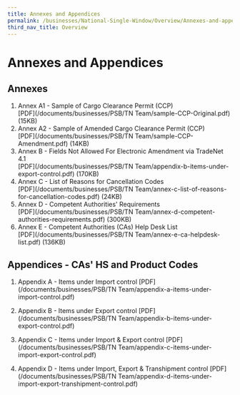 ```yaml
---
title: Annexes and Appendices
permalink: /businesses/National-Single-Window/Overview/Annexes-and-appendices
third_nav_title: Overview
---
```


# Annexes and Appendices

## Annexes

 1. Annex A1 - Sample of Cargo Clearance Permit (CCP)  <br> [PDF](/documents/businesses/PSB/TN Team/sample-CCP-Original.pdf) (15KB)
 2. Annex A2 - Sample of Amended Cargo Clearance Permit (CCP)  <br> [PDF](/documents/businesses/PSB/TN Team/sample-CCP-Amendment.pdf) (14KB) 
 3. Annex B - Fields Not Allowed For Electronic Amendment via TradeNet 4.1<br>[PDF](/documents/businesses/PSB/TN Team/appendix-b-items-under-export-control.pdf) (170KB)
 4. Annex C - List of Reasons for Cancellation Codes <br>[PDF](/documents/businesses/PSB/TN Team/annex-c-list-of-reasons-for-cancellation-codes.pdf) (24KB)
 5. Annex D - Competent Authorities' Requirements <br>[PDF](/documents/businesses/PSB/TN Team/annex-d-competent-authorities-requirements.pdf) (300KB) 
 6. Annex E - Competent Authorities (CAs) Help Desk List <br> [PDF](/documents/businesses/PSB/TN Team/annex-e-ca-helpdesk-list.pdf) (136KB)

## Appendices - CAs' HS and Product Codes

 1. Appendix A - Items under Import control  [PDF](/documents/businesses/PSB/TN Team/appendix-a-items-under-import-control.pdf)
 
 2. Appendix B - Items under Export control [PDF](/documents/businesses/PSB/TN Team/appendix-b-items-under-export-control.pdf)
 
 3. Appendix C - Items under Import & Export control [PDF](/documents/businesses/PSB/TN Team/appendix-c-items-under-import-export-control.pdf) 
 
 4. Appendix D - Items under Import, Export & Transhipment control [PDF](/documents/businesses/PSB/TN Team/appendix-d-items-under-import-export-transhipment-control.pdf)
